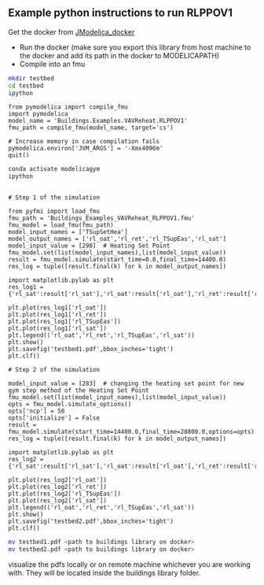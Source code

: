 ## Example python instructions to run RLPPOV1

Get the docker from [JModelica_docker](https://github.com/AvisekNaug/JModelica_docker)

* Run the docker (make sure you export this library from host machine to the docker and add its path in the docker to MODELICAPATH)
* Compile into an fmu

```bash
mkdir testbed
cd testbed
ipython
```

```ipython
from pymodelica import compile_fmu
import pymodelica
model_name = 'Buildings.Examples.VAVReheat.RLPPOV1'
fmu_path = compile_fmu(model_name, target='cs')

# Increase memory in case compilation fails
pymodelica.environ['JVM_ARGS'] = '-Xmx4096m'
quit()
```

```bash
conda activate modelicagym
ipython
```

```ipython

# Step 1 of the simulation

from pyfmi import load_fmu
fmu_path = 'Buildings_Examples_VAVReheat_RLPPOV1.fmu'
fmu_model = load_fmu(fmu_path)
model_input_names = ['TSupSetHea']
model_output_names = ['rl_oat','rl_ret','rl_TSupEas','rl_sat']
model_input_value = [298]  # Heating Set Point
fmu_model.set(list(model_input_names),list(model_input_value))
result = fmu_model.simulate(start_time=0.0,final_time=14400.0)
res_log = tuple([result.final(k) for k in model_output_names])

import matplotlib.pylab as plt
res_log1 = {'rl_sat':result['rl_sat'],'rl_oat':result['rl_oat'],'rl_ret':result['rl_ret'],'rl_TSupEas':result['rl_TSupEas']}

plt.plot(res_log1['rl_oat'])
plt.plot(res_log1['rl_ret'])
plt.plot(res_log1['rl_TSupEas'])
plt.plot(res_log1['rl_sat'])
plt.legend(('rl_oat','rl_ret','rl_TSupEas','rl_sat'))
plt.show()
plt.savefig('testbed1.pdf',bbox_inches='tight')
plt.clf()

# Step 2 of the simulation

model_input_value = [283]  # changing the heating set point for new gym step method of the Heating Set Point
fmu_model.set(list(model_input_names),list(model_input_value))
opts = fmu_model.simulate_options()
opts['ncp'] = 50
opts['initialize'] = False
result = fmu_model.simulate(start_time=14400.0,final_time=28800.0,options=opts)
res_log = tuple([result.final(k) for k in model_output_names])

import matplotlib.pylab as plt
res_log2 = {'rl_sat':result['rl_sat'],'rl_oat':result['rl_oat'],'rl_ret':result['rl_ret'],'rl_TSupEas':result['rl_TSupEas']}

plt.plot(res_log2['rl_oat'])
plt.plot(res_log2['rl_ret'])
plt.plot(res_log2['rl_TSupEas'])
plt.plot(res_log2['rl_sat'])
plt.legend(('rl_oat','rl_ret','rl_TSupEas','rl_sat'))
plt.show()
plt.savefig('testbed2.pdf',bbox_inches='tight')
plt.clf()
```

```bash
mv testbed1.pdf <path to buildings library on docker>
mv testbed2.pdf <path to buildings library on docker>
```
visualize the pdfs locally or on remote machine whichever you are working with. They will be located inside the buildings library folder.
